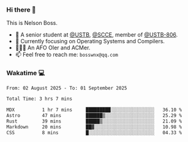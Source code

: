 ### Hi there 👋

<!--
**bosswnx/bosswnx** is a ✨ _special_ ✨ repository because its `README.md` (this file) appears on your GitHub profile.

Here are some ideas to get you started:

- 🔭 I’m currently working on ...
- 🌱 I’m currently learning ...
- 👯 I’m looking to collaborate on ...
- 🤔 I’m looking for help with ...
- 💬 Ask me about ...
- 📫 How to reach me: ...
- 😄 Pronouns: ...
- ⚡ Fun fact: ...
-->

This is Nelson Boss.

- 🏫 A senior student at [@USTB](https://www.ustb.edu.cn/), [@SCCE](https://scce.ustb.edu.cn/), member of [@USTB-806](https://ustb-806.github.io/).
- 🌱 Currently focusing on Operating Systems and Compilers.
- 🧑🏻‍💻 An AFO OIer and ACMer.
- 📫 Feel free to reach me: `bosswnx@qq.com`

### Wakatime 💻

<!--START_SECTION:waka-->

```txt
From: 02 August 2025 - To: 01 September 2025

Total Time: 3 hrs 7 mins

MDX          1 hr 7 mins     █████████░░░░░░░░░░░░░░░░   36.10 %
Astro        47 mins         ██████▒░░░░░░░░░░░░░░░░░░   25.29 %
Rust         39 mins         █████▒░░░░░░░░░░░░░░░░░░░   21.09 %
Markdown     20 mins         ██▓░░░░░░░░░░░░░░░░░░░░░░   10.98 %
CSS          8 mins          █░░░░░░░░░░░░░░░░░░░░░░░░   04.33 %
```

<!--END_SECTION:waka-->
